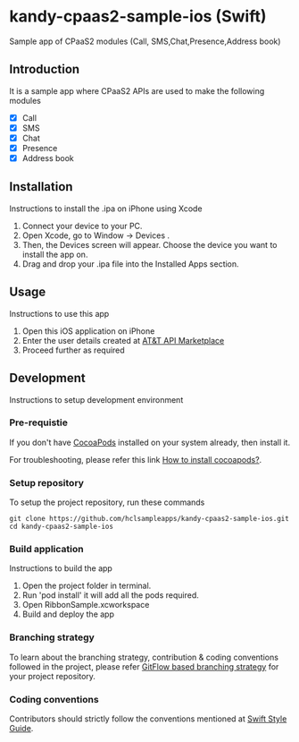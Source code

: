 # kandy-cpaas2-sample-ios (Swift)
Sample app of CPaaS2 modules (Call, SMS,Chat,Presence,Address book)

## Introduction
It is a sample app where CPaaS2 APIs are used to make the following modules

- [x] Call
- [x] SMS
- [x] Chat
- [x] Presence
- [x] Address book

## Installation
Instructions to install the .ipa on iPhone using Xcode

1. Connect your device to your PC.
2. Open Xcode, go to Window → Devices .
3. Then, the Devices screen will appear. Choose the device you want to install the app on.
4. Drag and drop your .ipa file into the Installed Apps section.

## Usage
Instructions to use this app

1. Open this iOS application on iPhone
2. Enter the user details created at [AT&T API Marketplace](https://apimarket.att.com/)
3. Proceed further as required

## Development
Instructions to setup development environment

### Pre-requistie
If you don't have [CocoaPods](https://cocoapods.org/) installed on your system already, then install it.

For troubleshooting, please refer this link [How to install cocoapods?](https://stackoverflow.com/questions/20755044/how-to-install-cocoapods).

### Setup repository
To setup the project repository, run these commands

```
git clone https://github.com/hclsampleapps/kandy-cpaas2-sample-ios.git
cd kandy-cpaas2-sample-ios
```

### Build application
Instructions to build the app

1. Open the project folder in terminal.
2. Run 'pod install' it will add all the pods required.
3. Open RibbonSample.xcworkspace
4. Build and deploy the app

### Branching strategy
To learn about the branching strategy, contribution & coding conventions followed in the project, please refer [GitFlow based branching strategy](https://gist.github.com/ribbon-abku/10d3fc1cff5c35a2df401196678e258a) for your project repository.

### Coding conventions
Contributors should strictly follow the conventions mentioned at [Swift Style Guide](https://google.github.io/swift/).

